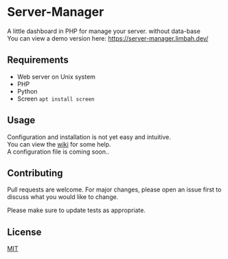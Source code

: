 # Server-Manager

A little dashboard in PHP for manage your server. without data-base  
You can view a demo version here: https://server-manager.limbah.dev/

## Requirements
 - Web server on Unix system
 - PHP
 - Python
 - Screen ```apt install screen```

## Usage
Configuration and installation is not yet easy and intuitive.  
You can view the [wiki](https://github.com/limbah/Server-Manager/wiki) for some help.  
A configuration file is coming soon..

## Contributing
Pull requests are welcome. For major changes, please open an issue first to discuss what you would like to change.

Please make sure to update tests as appropriate.

## License
[MIT](https://choosealicense.com/licenses/mit/)
